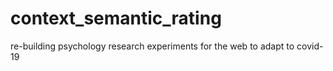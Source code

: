 # context_semantic_rating
re-building psychology research experiments for the web to adapt to covid-19
